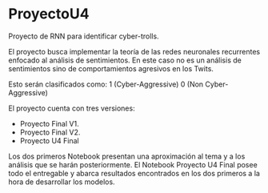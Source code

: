 # ProyectoU4
Proyecto de RNN para identificar cyber-trolls.

El proyecto busca implementar la teoría de las redes neuronales recurrentes enfocado al análisis de sentimientos. 
En este caso no es un análisis de sentimientos sino de comportamientos agresivos en los Twits.

Esto serán clasificados como: 1 (Cyber-Aggressive) 0 (Non Cyber-Aggressive) 

El proyecto cuenta con tres versiones:
-  Proyecto Final V1.
-  Proyecto Final V2.
-  Proyecto U4 Final

Los dos primeros Notebook presentan una aproximación al tema y a los análisis que se harán posteriormente. 
El Notebook Proyecto U4 Final posee todo el entregable y abarca resultados encontrados en los dos primeros a la hora de
desarrollar los modelos.
